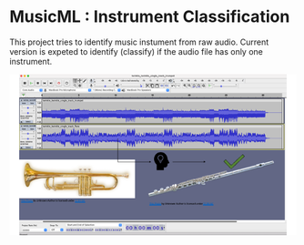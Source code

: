 # MusicML : Instrument Classification
 
 This project tries to identify music instument from raw audio. Current version is expeted to identify (classify) if the audio file has only one instrument. 
 
![intro](docs/into.png)
